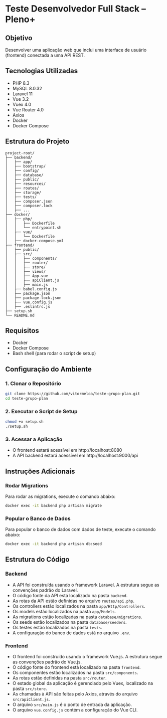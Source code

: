 # Teste Desenvolvedor Full Stack – Pleno+

## Objetivo
Desenvolver uma aplicação web que inclui uma interface de usuário (frontend) conectada a uma API REST.

## Tecnologias Utilizadas
- PHP 8.3
- MySQL 8.0.32
- Laravel 11
- Vue 3.2
- Vuex 4.0
- Vue Router 4.0
- Axios
- Docker
- Docker Compose

## Estrutura do Projeto
```plaintext
project-root/
├── backend/
│   ├── app/
│   ├── bootstrap/
│   ├── config/
│   ├── database/
│   ├── public/
│   ├── resources/
│   ├── routes/
│   ├── storage/
│   ├── tests/
│   ├── composer.json
│   ├── composer.lock
│   ├── ...
├── docker/
│   ├── php/
│   │   ├── Dockerfile
│   │   └── entrypoint.sh
│   ├── vue/
│   │   └── Dockerfile
│   ├── docker-compose.yml
├── frontend/
│   ├── public/
│   ├── src/
│   │   ├── components/
│   │   ├── router/
│   │   ├── store/
│   │   ├── views/
│   │   ├── App.vue
│   │   ├── apiClient.js
│   │   ├── main.js
│   ├── babel.config.js
│   ├── package.json
│   ├── package-lock.json
│   ├── vue.config.js
│   ├── .eslintrc.js
├── setup.sh
└── README.md
```

## Requisitos
- Docker
- Docker Compose
- Bash shell (para rodar o script de setup)

## Configuração do Ambiente

### 1. Clonar o Repositório
```bash
git clone https://github.com/vitormeloa/teste-grupo-plan.git
cd teste-grupo-plan
```

### 2. Executar o Script de Setup
```bash
chmod +x setup.sh
./setup.sh
```

### 3. Acessar a Aplicação
- O frontend estará acessível em http://localhost:8080
- A API backend estará acessível em http://localhost:9000/api

## Instruções Adicionais

### Rodar Migrations
Para rodar as migrations, execute o comando abaixo:
```bash
docker exec -it backend php artisan migrate
```

### Popular o Banco de Dados
Para popular o banco de dados com dados de teste, execute o comando abaixo:
```bash
docker exec -it backend php artisan db:seed
```

## Estrutura do Código
### Backend
- A API foi construída usando o framework Laravel. A estrutura segue as convenções padrão do Laravel.
- O código fonte da API está localizado na pasta `backend`.
- As rotas da API estão definidas no arquivo `routes/api.php`.
- Os controllers estão localizados na pasta `app/Http/Controllers`.
- Os models estão localizados na pasta `app/Models`.
- As migrations estão localizadas na pasta `database/migrations`.
- Os seeds estão localizados na pasta `database/seeders`.
- Os testes estão localizados na pasta `tests`.
- A configuração do banco de dados está no arquivo `.env`.

### Frontend
- O frontend foi construído usando o framework Vue.js. A estrutura segue as convenções padrão do Vue.js.
- O código fonte do frontend está localizado na pasta `frontend`.
- Os componentes estão localizados na pasta `src/components`.
- As rotas estão definidas na pasta `src/router`.
- O estado global da aplicação é gerenciado pelo Vuex, localizado na pasta `src/store`.
- As chamadas à API são feitas pelo Axios, através do arquivo `src/apiClient.js`.
- O arquivo `src/main.js` é o ponto de entrada da aplicação.
- O arquivo `vue.config.js` contém a configuração do Vue CLI.